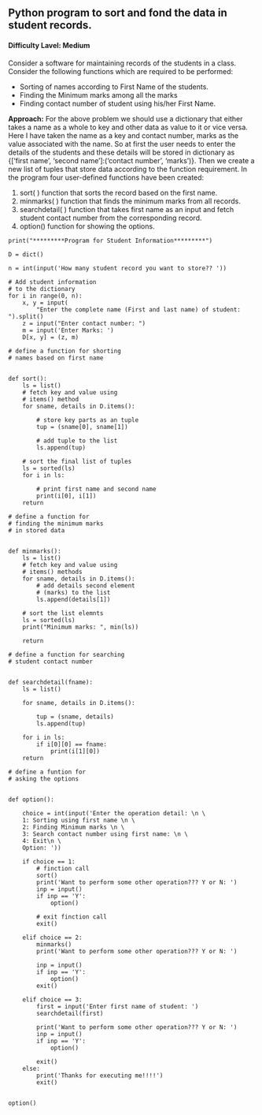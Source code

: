 ## Python program to sort and fond the data in student records.
#### Difficulty Lavel: Medium

Consider a software for maintaining records of the students in a class. Consider the following functions which are required to be performed:

* Sorting of names according to First Name of the students.
* Finding the Minimum marks among all the marks
* Finding contact number of student using his/her First Name.

**Approach:** For the above problem we should use a dictionary that either takes a name as a whole to key and other data as value to it or vice versa. Here I have taken the name as a key and contact number, marks as the value associated with the name. So at first the user needs to enter the details of the students and these details will be stored in dictionary as {[‘first name’, ‘second name’]:(‘contact number’, ‘marks’)}. Then we create a new list of tuples that store data according to the function requirement. In the program four user-defined functions have been created:

1. sort( ) function that sorts the record based on the first name.
2. minmarks( ) function that finds the minimum marks from all records.
3. searchdetail( ) function that takes first name as an input and fetch student contact number from the corresponding record.
4. option() function for showing the options.

```Python3
print("*********Program for Student Information*********")

D = dict()

n = int(input('How many student record you want to store?? '))

# Add student information
# to the dictionary
for i in range(0, n):
    x, y = input(
        "Enter the complete name (First and last name) of student: ").split()
    z = input("Enter contact number: ")
    m = input('Enter Marks: ')
    D[x, y] = (z, m)

# define a function for shorting
# names based on first name


def sort():
    ls = list()
    # fetch key and value using
    # items() method
    for sname, details in D.items():

        # store key parts as an tuple
        tup = (sname[0], sname[1])

        # add tuple to the list
        ls.append(tup)

    # sort the final list of tuples
    ls = sorted(ls)
    for i in ls:

        # print first name and second name
        print(i[0], i[1])
    return

# define a function for
# finding the minimum marks
# in stored data


def minmarks():
    ls = list()
    # fetch key and value using
    # items() methods
    for sname, details in D.items():
        # add details second element
        # (marks) to the list
        ls.append(details[1])

    # sort the list elemnts
    ls = sorted(ls)
    print("Minimum marks: ", min(ls))

    return

# define a function for searching
# student contact number


def searchdetail(fname):
    ls = list()

    for sname, details in D.items():

        tup = (sname, details)
        ls.append(tup)

    for i in ls:
        if i[0][0] == fname:
            print(i[1][0])
    return

# define a funtion for
# asking the options


def option():

    choice = int(input('Enter the operation detail: \n \
    1: Sorting using first name \n \
    2: Finding Minimum marks \n \
    3: Search contact number using first name: \n \
    4: Exit\n \
    Option: '))

    if choice == 1:
        # finction call
        sort()
        print('Want to perform some other operation??? Y or N: ')
        inp = input()
        if inp == 'Y':
            option()

        # exit finction call
        exit()

    elif choice == 2:
        minmarks()
        print('Want to perform some other operation??? Y or N: ')

        inp = input()
        if inp == 'Y':
            option()
        exit()

    elif choice == 3:
        first = input('Enter first name of student: ')
        searchdetail(first)

        print('Want to perform some other operation??? Y or N: ')
        inp = input()
        if inp == 'Y':
            option()

        exit()
    else:
        print('Thanks for executing me!!!!')
        exit()


option()

```
